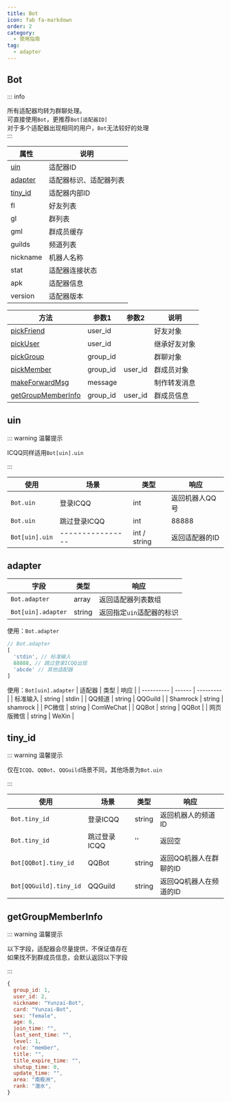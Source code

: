 ```yaml
---
title: Bot
icon: fab fa-markdown
order: 2
category:
  - 使用指南
tag:
  - adapter
---
```


## Bot

::: info

所有适配器均转为群聊处理。  
可直接使用`Bot`，更推荐`Bot[适配器ID]`  
对于多个适配器出现相同的用户，`Bot`无法较好的处理  
:::

| 属性                | 说明                   |
| ------------------- | ---------------------- |
| [uin](#uin)         | 适配器ID               |
| [adapter](#adapter) | 适配器标识、适配器列表 |
| [tiny_id](#tiny_id) | 适配器内部ID           |
| fl                  | 好友列表               |
| gl                  | 群列表                 |
| gml                 | 群成员缓存             |
| guilds              | 频道列表               |
| nickname            | 机器人名称             |
| stat                | 适配器连接状态         |
| apk                 | 适配器信息             |
| version             | 适配器版本             |

| 方法                                      | 参数1    | 参数2   | 说明         |
| ----------------------------------------- | -------- | ------- | ------------ |
| [pickFriend](./Friend.md)                 | user_id  |         | 好友对象     |
| [pickUser](./Friend.md)                   | user_id  |         | 继承好友对象 |
| [pickGroup](./pickGroup.md)                   | group_id |         | 群聊对象     |
| [pickMember](./pickMember.md)             | group_id | user_id | 群成员对象   |
| [makeForwardMsg](./makeForwardMsg.md)     | message  |         | 制作转发消息 |
| [getGroupMemberInfo](#getGroupMemberInfo) | group_id | user_id | 群成员信息   |


## uin

::: warning 温馨提示

ICQQ同样适用`Bot[uin].uin`

:::

| 使用           | 场景             | 类型         | 响应           |
| -------------- | ---------------- | ------------ | -------------- |
| `Bot.uin`      | 登录ICQQ         | int          | 返回机器人QQ号 |
| `Bot.uin`      | 跳过登录ICQQ     | int          | 88888          |
| `Bot[uin].uin` | ---------------- | int / string | 返回适配器的ID |


## adapter

| 字段               | 类型   | 响应                      |
| ------------------ | ------ | ------------------------- |
| `Bot.adapter`      | array  | 返回适配器列表数组        |
| `Bot[uin].adapter` | string | 返回指定`uin`适配器的标识 |

使用：`Bot.adapter`
```js
// Bot.adapter
[
  'stdin', // 标准输入
  88888, // 跳过登录ICQQ出现
  'abcde' // 其他适配器
]
```

使用：`Bot[uin].adapter`
| 适配器     | 类型   | 响应      |
| ---------- | ------ | --------- |
| 标准输入   | string | stdin     |
| QQ频道     | string | QQGuild   |
| Shamrock   | string | shamrock  |
| PC微信     | string | ComWeChat |
| QQBot      | string | QQBot     |
| 网页版微信 | string | WeXin     |

## tiny_id

::: warning 温馨提示

仅在`ICQQ`、`QQBot`、`QQGuild`场景不同，其他场景为`Bot.uin`

:::

| 使用                   | 场景         | 类型   | 响应                   |
| ---------------------- | ------------ | ------ | ---------------------- |
| `Bot.tiny_id`          | 登录ICQQ     | string | 返回机器人的频道ID     |
| `Bot.tiny_id`          | 跳过登录ICQQ | ''     | 返回空                 |
| `Bot[QQBot].tiny_id`   | QQBot        | string | 返回QQ机器人在群聊的ID |
| `Bot[QQGuild].tiny_id` | QQGuild      | string | 返回QQ机器人在频道的ID |

## getGroupMemberInfo

::: warning 温馨提示

以下字段，适配器会尽量提供，不保证值存在  
如果找不到群成员信息，会默认返回以下字段

:::

```js
{
  group_id: 1,
  user_id: 2,
  nickname: "Yunzai-Bot",
  card: "Yunzai-Bot",
  sex: "female",
  age: 6,
  join_time: "",
  last_sent_time: "",
  level: 1,
  role: "member",
  title: "",
  title_expire_time: "",
  shutup_time: 0,
  update_time: "",
  area: "南极洲",
  rank: "潜水",
}
```